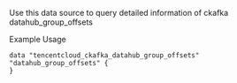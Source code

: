 Use this data source to query detailed information of ckafka datahub_group_offsets

Example Usage

```hcl
data "tencentcloud_ckafka_datahub_group_offsets" "datahub_group_offsets" {
}
```